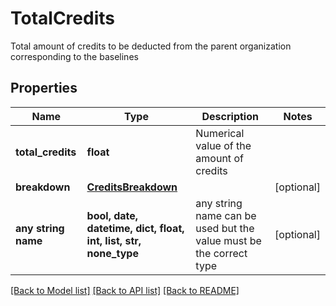 # TotalCredits

Total amount of credits to be deducted from the parent organization corresponding to the baselines

## Properties
Name | Type | Description | Notes
------------ | ------------- | ------------- | -------------
**total_credits** | **float** | Numerical value of the amount of credits | 
**breakdown** | [**CreditsBreakdown**](CreditsBreakdown.md) |  | [optional] 
**any string name** | **bool, date, datetime, dict, float, int, list, str, none_type** | any string name can be used but the value must be the correct type | [optional]

[[Back to Model list]](../README.md#documentation-for-models) [[Back to API list]](../README.md#documentation-for-api-endpoints) [[Back to README]](../README.md)


